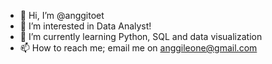 - 👋 Hi, I’m @anggitoet
- 👀 I’m interested in Data Analyst!
- 🌱 I’m currently learning Python, SQL and data visualization
- 📫 How to reach me; email me on anggileone@gmail.com

<!---
anggitoet/anggitoet is a ✨ special ✨ repository because its `README.md` (this file) appears on your GitHub profile.
You can click the Preview link to take a look at your changes.
--->
